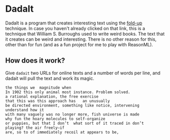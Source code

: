 # DadaIt

DadaIt is a program that creates interesting text using the [fold-up](https://en.wikipedia.org/wiki/Cut-up_technique) technique. In case you haven't already clicked on that link, this is a technique that William S. Burroughs used to write weird books. The text that it creates can be weird and interesting. There is no other reason for this, other than for fun (and as a fun project for me to play with ReasonML).

## How does it work?

Give `dadait` two URLs for online texts and a number of words per line, and dadait will pull the text and work its magic. 


```
the things we  magnitude when
In 1902 this only animal most instance. Problem solved.
a rational explanation, the free exercise
that this was this approach has   an unusually
be directed environment, something like notice, intervening
understand how it
with many vaguely was no longer more, fish universe is made
why fun the hoary molecules to self-organize
or puppies, but that I don’t  what sort of it traced in don’t
playing? the air freely—if
are, so to of immediately recoil at appears to be,
```
